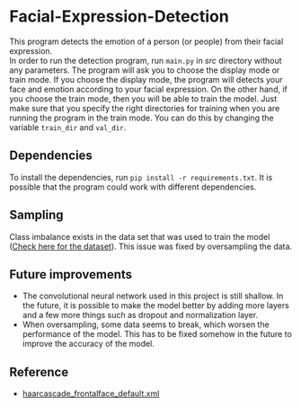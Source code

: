 # Facial-Expression-Detection
This program detects the emotion of a person (or people) from their facial expression.<br>
In order to run the detection program, run `main.py` in *src* directory without any parameters. The program will ask you to choose the display mode or train mode. If you choose the display mode, the program will detects your face and emotion according to your facial expression. On the other hand, if you choose the train mode, then you will be able to train the model. Just make sure that you specify the right directories for training when you are running the program in the train mode. You can do this by changing the variable `train_dir` and `val_dir`.

## Dependencies
To install the dependencies, run `pip install -r requirements.txt`.
It is possible that the program could work with different dependencies. 

## Sampling
Class imbalance exists in the data set that was used to train the model (<a href="https://www.kaggle.com/aadityasinghal/facial-expression-dataset">Check here for the dataset</a>). This issue was fixed by oversampling the data.

## Future improvements
<ul>
  <li>The convolutional neural network used in this project is still shallow. In the future, it is possible to make the model better by adding more layers and a few more things such as dropout and normalization layer. </li>
  <li>When oversampling, some data seems to break, which worsen the performance of the model. This has to be fixed somehow in the future to improve the accuracy of the model.</li>
</ul>

## Reference
<ul>
  <li><a href="https://github.com/opencv/opencv/blob/master/data/haarcascades/haarcascade_frontalface_default.xml">haarcascade_frontalface_default.xml</a></li>
</ul>
